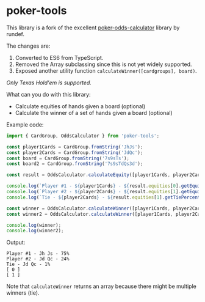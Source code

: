# poker-tools

This library is a fork of the excellent [poker-odds-calculator](https://github.com/rundef/node-poker-odds-calculator) library by rundef.

The changes are:

1. Converted to ES6 from TypeScript.
2. Removed the Array subclassing since this is not yet widely supported.
3. Exposed another utility function `calculateWinner([cardgroups], board)`.

*Only Texas Hold'em is supported.*

What can you do with this library:

- Calculate equities of hands given a board (optional)
- Calculate the winner of a set of hands given a board (optional)

Example code:

```js
import { CardGroup, OddsCalculator } from 'poker-tools';

const player1Cards = CardGroup.fromString('JhJs');
const player2Cards = CardGroup.fromString('JdQc');
const board = CardGroup.fromString('7s9sTs');
const board2 = CardGroup.fromString('7s9sTdQs3d');

const result = OddsCalculator.calculateEquity([player1Cards, player2Cards], board);

console.log(`Player #1 - ${player1Cards} - ${result.equities[0].getEquity()}%`);
console.log(`Player #2 - ${player2Cards} - ${result.equities[1].getEquity()}%`);
console.log(`Tie - ${player2Cards} - ${result.equities[1].getTiePercentage()}%`);

const winner = OddsCalculator.calculateWinner([player1Cards, player2Cards], board);
const winner2 = OddsCalculator.calculateWinner([player1Cards, player2Cards], board2);

console.log(winner);
console.log(winner2);
```

Output:
```
Player #1 - Jh Js - 75%
Player #2 - Jd Qc - 24%
Tie - Jd Qc - 1%
[ 0 ]
[ 1 ]
```

Note that `calculateWinner` returns an array because there might be multiple winners (tie).

